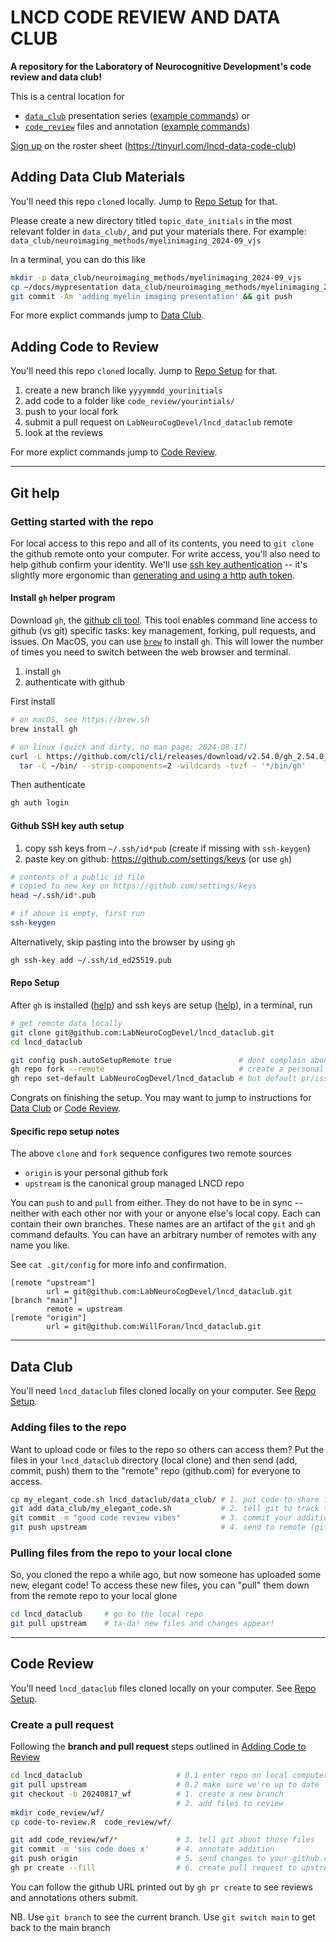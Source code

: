 # LNCD CODE REVIEW AND DATA CLUB
**A repository for the Laboratory of Neurocognitive Development's code review and data club!**

This is a central location for 
 * [`data_club`](data_club/) presentation series ([example commands](#data-club)) or
 * [`code_review`](code_review/) files and annotation ([example commands](#code-review))

[Sign up](https://docs.google.com/spreadsheets/d/11oS9XdHAXNV9azwq0Yaxyq6ir_R-8KfF8OWUghnhgug/edit) on the roster sheet (https://tinyurl.com/lncd-data-code-club)

## Adding Data Club Materials
You'll need this repo `clone`d locally. Jump to [Repo Setup](#repo-setup) for that.

Please create a new directory titled `topic_date_initials` in the most relevant folder in `data_club/`, and put your materials there. For example: `data_club/neuroimaging_methods/myelinimaging_2024-09_vjs`

In a terminal, you can do this like
```sh
mkdir -p data_club/neuroimaging_methods/myelinimaging_2024-09_vjs
cp ~/docs/mypresentation data_club/neuroimaging_methods/myelinimaging_2024-09_vjs
git commit -Am 'adding myelin imaging presentation' && git push
```

For more explict commands jump to [Data Club](#data-club).

## Adding Code to Review

You'll need this repo `clone`d locally. Jump to [Repo Setup](#repo-setup) for that.

  1. create a new branch like `yyyymmdd_yourinitials`
  1. add code to a folder like `code_review/yourintials/`
  1. push to your local fork
  1. submit a pull request on `LabNeuroCogDevel/lncd_dataclub` remote
  1. look at the reviews

For more explict commands jump to [Code Review](#code-review).

----  

## Git help

### Getting started with the repo

For local access to this repo and all of its contents, you need to `git clone` the github remote onto your computer. For write access, you'll also need to help github confirm your identity. We'll use [ssh key authentication](https://docs.github.com/en/authentication/connecting-to-github-with-ssh/adding-a-new-ssh-key-to-your-github-account) -- it's slightly more ergonomic than [generating and using a http](https://docs.github.com/en/authentication/keeping-your-account-and-data-secure/managing-your-personal-access-tokens) [auth token](https://github.com/settings/tokens).

#### Install `gh` helper program

Download `gh`, the [github cli tool](https://cli.github.com/). This tool enables command line access to github (vs git) specific tasks: key management, forking, pull requests, and issues. On MacOS, you can use [`brew`](https://brew.sh/) to install `gh`. This will lower the number of times you need to switch between the web browser and terminal.

  1. install `gh`
  2. authenticate with github

First install
```sh
# on macOS, see https://brew.sh
brew install gh

# on linux (quick and dirty, no man page; 2024-08-17)
curl -L https://github.com/cli/cli/releases/download/v2.54.0/gh_2.54.0_linux_amd64.tar.gz |
  tar -C ~/bin/ --strip-components=2 -wildcards -tvzf - '*/bin/gh'
```

Then authenticate
```sh
gh auth login
```


#### Github SSH key auth setup

  1. copy ssh keys from `~/.ssh/id*pub` (create if missing with `ssh-keygen`)
  2. paste key on github: https://github.com/settings/keys (or use `gh`)

```sh
# contents of a public id file
# copied to new key on https://github.com/settings/keys
head ~/.ssh/id*.pub

# if above is empty, first run
ssh-keygen
```

Alternatively, skip pasting into the browser by using `gh`
```sh
gh ssh-key add ~/.ssh/id_ed25519.pub
```

#### Repo Setup
After `gh` is installed ([help](#install-gh-helper-program)) and ssh keys are setup ([help](#github-ssh-key-auth-setup)), in a terminal, run
```sh
# get remote data locally
git clone git@github.com:LabNeuroCogDevel/lncd_dataclub.git
cd lncd_dataclub

git config push.autoSetupRemote true               # dont complain about making branches
gh repo fork --remote                              # create a personal fork
gh repo set-default LabNeuroCogDevel/lncd_dataclub # but default pr/issues on shared
```

Congrats on finishing the setup. You may want to jump to instructions for [Data Club](#data-club) or [Code Review](#code-review).

#### Specific repo setup notes
The above `clone` and `fork` sequence configures two remote sources 
 * `origin` is your personal github fork
 * `upstream` is the canonical group managed LNCD repo

You can `push` to and `pull` from either. They do not have to be in sync -- neither with each other nor with your or anyone else's local copy. Each can contain their own branches. These names are an artifact of the `git` and `gh` command defaults. You can have an arbitrary number of remotes with any name you like.

See `cat .git/config` for more info and confirmation.

```
[remote "upstream"]
        url = git@github.com:LabNeuroCogDevel/lncd_dataclub.git
[branch "main"]
        remote = upstream
[remote "origin"]
        url = git@github.com:WillForan/lncd_dataclub.git
```
-------

## Data Club

You'll need `lncd_dataclub` files cloned locally on your computer.
See [Repo Setup](#repo-setup).


### Adding files to the repo

Want to upload code or files to the repo so others can access them?
Put the files in your `lncd_dataclub` directory (local clone) and then send (add, commit, push) them to the "remote" repo (github.com) for everyone to access.

```sh
cp my_elegant_code.sh lncd_dataclub/data_club/ # 1. put code-to-share into your local clone
git add data_club/my_elegant_code.sh           # 2. tell git to track the file
git commit -m "good code review vibes"         # 3. commit your addition w/ an annotation
git push upstream                              # 4. send to remote (github)
```

### Pulling files from the repo to your local clone

So, you cloned the repo a while ago, but now someone has uploaded some new, elegant code!
To access these new files, you can "pull" them down from the remote repo to your local glone

```sh
cd lncd_dataclub     # go to the local repo
git pull upstream    # ta-da! new files and changes appear!
``` 
---- 

## Code Review

You'll need `lncd_dataclub` files cloned locally on your computer.
See [Repo Setup](#repo-setup).

### Create a pull request
Following the **branch and pull request** steps outlined in [Adding Code to Review](#adding-code-to-review)

```sh
cd lncd_dataclub                     # 0.1 enter repo on local computer
git pull upstream                    # 0.2 make sure we're up to date 
git checkout -b 20240817_wf          # 1. create a new branch
                                     # 2. add files to review
mkdir code_review/wf/
cp code-to-review.R  code_review/wf/

git add code_review/wf/*             # 3. tell git about those files
git commit -m 'sus code does x'      # 4. annotate addition
git push origin                      # 5. send changes to your github.com fork
gh pr create --fill                  # 6. create pull request to upstream LNCD github repo
```

You can follow the github URL printed out by `gh pr create` to see reviews and annotations others submit.

NB. Use `git branch` to see the current branch. Use `git switch main` to get back to the main branch
